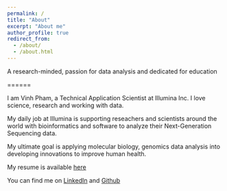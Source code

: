 ```yaml
---
permalink: /
title: "About"
excerpt: "About me"
author_profile: true
redirect_from: 
  - /about/
  - /about.html
---
```



A research-minded, passion for data analysis and dedicated for education

======


I am Vinh Pham, a Technical Application Scientist at Illumina Inc. I love science, research and working with data. 

My daily job at Illumina is supporting reseachers and scientists around the world with bioinformatics and software to analyze their Next-Generation Sequencing data. 

My ultimate goal is applying molecular biology, genomics data analysis into developing innovations to improve human health. 

My resume is available [here](/assets/CV_VinhPham.pdf)

You can find me on [LinkedIn](https://www.linkedin.com/in/vinhnpham/) and [Github](https://github.com/donalbonny/)







